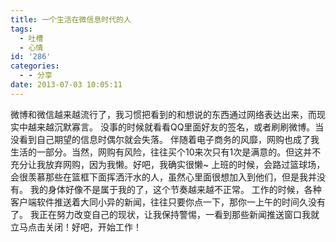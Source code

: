 ```yaml
---
title: 一个生活在微信息时代的人
tags:
  - 吐槽
  - 心情
id: '286'
categories:
  - - 分享
date: 2013-07-03 10:05:11
---
```


微博和微信越来越流行了，我习惯把看到的和想说的东西通过网络表达出来，而现实中越来越沉默寡言。 没事的时候就看看QQ里面好友的签名，或者刷刷微博。当没看到自己期望的信息时偶尔就会失落。 伴随着电子商务的风靡，网购也成了我生活的一部分。当然，网购有风险，往往买个10来次只有1次是满意的。但这并不充分让我放弃网购，因为我懒。好吧，我确实很懒~ 上班的时候，会路过篮球场，会很羡慕那些在篮框下面挥洒汗水的人，虽然心里面很想加入到他们，但是我并没有。 我的身体好像不是属于我的了，这个节奏越来越不正常。 工作的时候，各种客户端软件推送着大同小异的新闻，往往只要你点一下，那你一上午的时间久没有了。 我正在努力改变自己的现状，让我保持警惕，一看到那些新闻推送窗口我就立马点击关闭！好吧，开始工作！